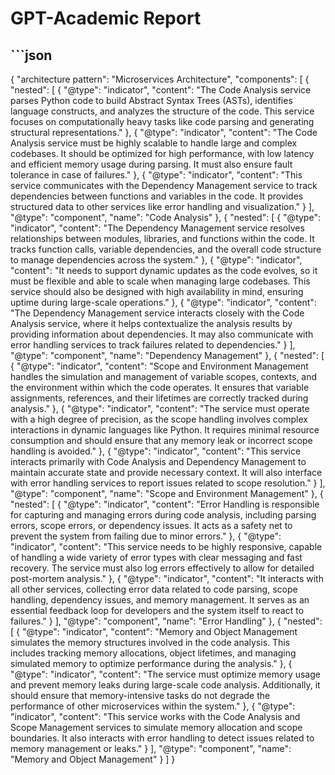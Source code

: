 # GPT-Academic Report
## ```json
{
  "architecture pattern": "Microservices Architecture",
  "components": [
    {
      "nested": [
        {
          "@type": "indicator",
          "content": "The Code Analysis service parses Python code to build Abstract Syntax Trees (ASTs), identifies language constructs, and analyzes the structure of the code. This service focuses on computationally heavy tasks like code parsing and generating structural representations."
        },
        {
          "@type": "indicator",
          "content": "The Code Analysis service must be highly scalable to handle large and complex codebases. It should be optimized for high performance, with low latency and efficient memory usage during parsing. It must also ensure fault tolerance in case of failures."
        },
        {
          "@type": "indicator",
          "content": "This service communicates with the Dependency Management service to track dependencies between functions and variables in the code. It provides structured data to other services like error handling and visualization."
        }
      ],
      "@type": "component",
      "name": "Code Analysis"
    },
    {
      "nested": [
        {
          "@type": "indicator",
          "content": "The Dependency Management service resolves relationships between modules, libraries, and functions within the code. It tracks function calls, variable dependencies, and the overall code structure to manage dependencies across the system."
        },
        {
          "@type": "indicator",
          "content": "It needs to support dynamic updates as the code evolves, so it must be flexible and able to scale when managing large codebases. This service should also be designed with high availability in mind, ensuring uptime during large-scale operations."
        },
        {
          "@type": "indicator",
          "content": "The Dependency Management service interacts closely with the Code Analysis service, where it helps contextualize the analysis results by providing information about dependencies. It may also communicate with error handling services to track failures related to dependencies."
        }
      ],
      "@type": "component",
      "name": "Dependency Management"
    },
    {
      "nested": [
        {
          "@type": "indicator",
          "content": "Scope and Environment Management handles the simulation and management of variable scopes, contexts, and the environment within which the code operates. It ensures that variable assignments, references, and their lifetimes are correctly tracked during analysis."
        },
        {
          "@type": "indicator",
          "content": "The service must operate with a high degree of precision, as the scope handling involves complex interactions in dynamic languages like Python. It requires minimal resource consumption and should ensure that any memory leak or incorrect scope handling is avoided."
        },
        {
          "@type": "indicator",
          "content": "This service interacts primarily with Code Analysis and Dependency Management to maintain accurate state and provide necessary context. It will also interface with error handling services to report issues related to scope resolution."
        }
      ],
      "@type": "component",
      "name": "Scope and Environment Management"
    },
    {
      "nested": [
        {
          "@type": "indicator",
          "content": "Error Handling is responsible for capturing and managing errors during code analysis, including parsing errors, scope errors, or dependency issues. It acts as a safety net to prevent the system from failing due to minor errors."
        },
        {
          "@type": "indicator",
          "content": "This service needs to be highly responsive, capable of handling a wide variety of error types with clear messaging and fast recovery. The service must also log errors effectively to allow for detailed post-mortem analysis."
        },
        {
          "@type": "indicator",
          "content": "It interacts with all other services, collecting error data related to code parsing, scope handling, dependency issues, and memory management. It serves as an essential feedback loop for developers and the system itself to react to failures."
        }
      ],
      "@type": "component",
      "name": "Error Handling"
    },
    {
      "nested": [
        {
          "@type": "indicator",
          "content": "Memory and Object Management simulates the memory structures involved in the code analysis. This includes tracking memory allocations, object lifetimes, and managing simulated memory to optimize performance during the analysis."
        },
        {
          "@type": "indicator",
          "content": "The service must optimize memory usage and prevent memory leaks during large-scale code analysis. Additionally, it should ensure that memory-intensive tasks do not degrade the performance of other microservices within the system."
        },
        {
          "@type": "indicator",
          "content": "This service works with the Code Analysis and Scope Management services to simulate memory allocation and scope boundaries. It also interacts with error handling to detect issues related to memory management or leaks."
        }
      ],
      "@type": "component",
      "name": "Memory and Object Management"
    }
  ]
}
```

